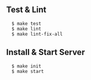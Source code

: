 ## Test & Lint
```
  $ make test
  $ make lint
  $ make lint-fix-all
```

## Install & Start Server
```
  $ make init
  $ make start
```
